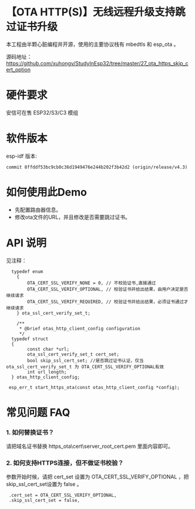 # 【OTA HTTP(S)】无线远程升级支持跳过证书升级

本工程由半颗心脏编程并开源，使用的主要协议栈有 mbedtls 和 esp_ota 。

源码地址：https://github.com/xuhongv/StudyInEsp32/tree/master/27_ota_https_skip_cert_option

# 硬件要求

安信可在售 ESP32/S3/C3 模组

# 软件版本

esp-idf  版本:  

```
commit 8ffddf53bc9cb0c36d1949476e244b202f3b42d2 (origin/release/v4.3)
```
# 如何使用此Demo
- 先配置路由器信息。
- 修改ota文件的URL，并且修改是否需要跳过证书。
# API 说明

见注释：

```
  typedef enum
    {
        OTA_CERT_SSL_VERIFY_NONE = 0, // 不校验证书,直接通过
        OTA_CERT_SSL_VERIFY_OPTIONAL, // 校验证书并给出结果，由用户决定是否继续请求
        OTA_CERT_SSL_VERIFY_REQUIRED, // 校验证书并给出结果，必须证书通过才继续请求
    } ota_ssl_cert_verify_set_t;

    /**
     * @brief otas_http_client_config configuration
     */
  typedef struct
  {
        const char *url;
        ota_ssl_cert_verify_set_t cert_set;
        bool skip_ssl_cert_set; //是否跳过证书认证，仅当 ota_ssl_cert_verify_set_t 为 OTA_CERT_SSL_VERIFY_OPTIONAL有效
        int url_length;
  } otas_http_client_config;
    
 esp_err_t start_https_ota(const otas_http_client_config *config);
```

# 常见问题 FAQ

### 1. 如何替换证书？

请把域名证书替换 https_ota\cert\server_root_cert.pem 里面内容即可。

### 2. 如何支持HTTPS连接，但不做证书校验？

参数开始时候，请把 cert_set 设置为 OTA_CERT_SSL_VERIFY_OPTIONAL ，把 skip_ssl_cert_set设置为 false 。
```
 .cert_set = OTA_CERT_SSL_VERIFY_OPTIONAL,
 .skip_ssl_cert_set = false,
```




